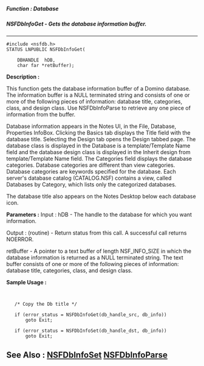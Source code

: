 ##### Function : Database
##### NSFDbInfoGet - Gets the database information buffer.
---
```
#include <nsfdb.h>
STATUS LNPUBLIC NSFDbInfoGet(

	DBHANDLE  hDB,
	char far *retBuffer);
```
**Description :**

This function gets the database information buffer of a Domino database.  The 
information buffer is a NULL terminated string and consists of one or more of 
the following pieces of information:  database title, categories, class, and 
design class.  Use NSFDbInfoParse to retrieve any one piece of information from 
the buffer.

Database information appears in the Notes UI, in the File, Database, Properties 
InfoBox.  Clicking the Basics tab displays the Title field with the database 
title.  Selecting the Design tab opens the Design tabbed page. The database 
class is displayed in the Database is a template/Template Name field and the 
database design class is displayed in the Inherit design from template/Template 
Name field. The Categories field displays the database categories.  Database 
categories are different than view categories.  Database categories are 
keywords specified for the database.  Each server's database catalog 
(CATALOG.NSF) contains a view, called Databases by Category, which lists only 
the categorized databases.

The database title also appears on the Notes Desktop below each database icon.

**Parameters :**
Input :
hDB  -  The handle to the database for which you want information.

Output :
(routine)  -  Return status from this call.  A successful call returns NOERROR.


retBuffer  -   A pointer to a text buffer of length NSF_INFO_SIZE in which the database information is returned as a NULL terminated string.  The text buffer consists of one or more of the following pieces of information:  database title, categories, class, and design class.


**Sample Usage :**
```


   /* Copy the Db title */

   if (error_status = NSFDbInfoGet(db_handle_src, db_info))
       goto Exit;

   if (error_status = NSFDbInfoSet(db_handle_dst, db_info))
       goto Exit;

```
**See Also :**
[NSFDbInfoSet](/domino-c-api-docs/reference/Func/NSFDbInfoSet)
[NSFDbInfoParse](/domino-c-api-docs/reference/Func/NSFDbInfoParse)
---
